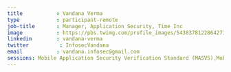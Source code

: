 ```yaml
---
title           : Vandana Verma
type            : participant-remote
job-title       : Manager, Application Security, Time Inc
image           : https://pbs.twimg.com/profile_images/543837812286427136/Ys6BHSIV.jpeg
linkedin        : vandana-verma
twitter          : InfosecVandana
email           : vandana.infosec@gmail.com
sessions: Mobile Application Security Verification Standard (MASVS),Mobile Security Testing Guide (MSTG),Women in Cyber,Creating AppSec Talent,Creating AppSec Teams,Recruiting AppSec Talent,Netflix Security Automation,Netflix Resilience Engineering
---
```

